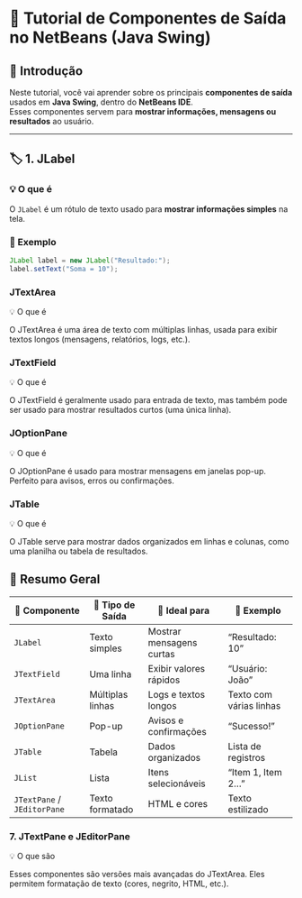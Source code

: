 # 🧠 Tutorial de Componentes de Saída no NetBeans (Java Swing)

## 📘 Introdução
Neste tutorial, você vai aprender sobre os principais **componentes de saída** usados em **Java Swing**, dentro do **NetBeans IDE**.  
Esses componentes servem para **mostrar informações, mensagens ou resultados** ao usuário.

---

## 🏷️ 1. JLabel

### 💡 O que é
O `JLabel` é um rótulo de texto usado para **mostrar informações simples** na tela.

### 🧩 Exemplo
```java
JLabel label = new JLabel("Resultado:");
label.setText("Soma = 10");
```

### JTextArea
💡 O que é

O JTextArea é uma área de texto com múltiplas linhas, usada para exibir textos longos (mensagens, relatórios, logs, etc.).

### JTextField
💡 O que é

O JTextField é geralmente usado para entrada de texto, mas também pode ser usado para mostrar resultados curtos (uma única linha).

### JOptionPane
💡 O que é

O JOptionPane é usado para mostrar mensagens em janelas pop-up.
Perfeito para avisos, erros ou confirmações.

### JTable
💡 O que é

O JTable serve para mostrar dados organizados em linhas e colunas, como uma planilha ou tabela de resultados.


## 🧠 Resumo Geral

| 🧩 **Componente** | 💬 **Tipo de Saída** | 🎯 **Ideal para** | 🧾 **Exemplo** |
|--------------------|----------------------|------------------|----------------|
| `JLabel` | Texto simples | Mostrar mensagens curtas | “Resultado: 10” |
| `JTextField` | Uma linha | Exibir valores rápidos | “Usuário: João” |
| `JTextArea` | Múltiplas linhas | Logs e textos longos | Texto com várias linhas |
| `JOptionPane` | Pop-up | Avisos e confirmações | “Sucesso!” |
| `JTable` | Tabela | Dados organizados | Lista de registros |
| `JList` | Lista | Itens selecionáveis | “Item 1, Item 2…” |
| `JTextPane` / `JEditorPane` | Texto formatado | HTML e cores | Texto estilizado |


### 7. JTextPane e JEditorPane
💡 O que são

Esses componentes são versões mais avançadas do JTextArea.
Eles permitem formatação de texto (cores, negrito, HTML, etc.).
